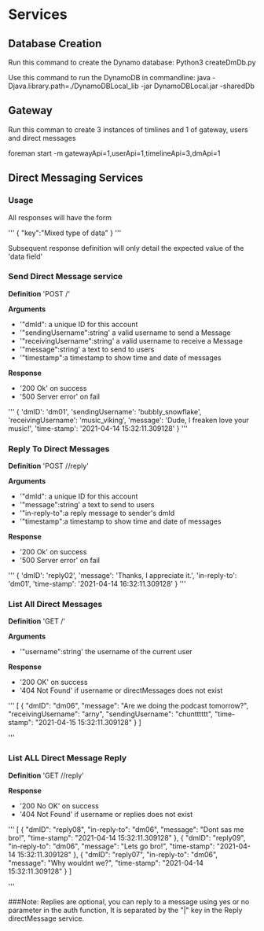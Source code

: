 # Services
## Database Creation
Run this command to create the Dynamo database:
Python3 createDmDb.py

Use this command to run the DynamoDB in commandline:
java -Djava.library.path=./DynamoDBLocal_lib -jar DynamoDBLocal.jar -sharedDb

## Gateway
Run this comman to create 3 instances of timlines and 1 of gateway, users and direct messages

foreman start -m gatewayApi=1,userApi=1,timelineApi=3,dmApi=1


## Direct Messaging Services
### Usage

All responses will have the form

'''
{
	"key":"Mixed type of data"
}
'''


Subsequent response definition will only detail the expected value of the 'data field'

### Send Direct Message service
**Definition**
'POST /'

**Arguments**
- '"dmId": a unique ID for this account
- '"sendingUsername":string' a valid username to send a Message
- '"receivingUsername":string'  a valid username to receive a Message
- '"message":string' a text to send to users
- '"timestamp":a timestamp to show time and date of messages

**Response**
- '200 Ok' on success
- '500 Server error' on fail 

'''
{
	'dmID': 'dm01',
        'sendingUsername': 'bubbly_snowflake',
        'receivingUsername': 'music_viking',
        'message': 'Dude, I freaken love your music!',
        'time-stamp': '2021-04-14 15:32:11.309128'
}
'''

### Reply To Direct Messages
**Definition**
'POST /<dmId>/reply'

**Arguments**
- '"dmId": a unique ID for this account
- '"message":string' a text to send to users
- '"in-reply-to":a reply message to sender's dmId
- '"timestamp":a timestamp to show time and date of messages

**Response**
- '200 Ok' on success
- '500 Server error' on fail 

'''
{
	'dmID': 'reply02',
        'message': 'Thanks, I appreciate it.',
        'in-reply-to': 'dm01',
        'time-stamp': '2021-04-14 16:32:11.309128'
}
'''

### List All Direct Messages
**Definition**
'GET /<username>'

**Arguments**
- '"username":string' the username of the current user

**Response**
- '200 OK' on success
- '404 Not Found' if username or directMessages does not exist

'''
[
    {
        "dmID": "dm06",
        "message": "Are we doing the podcast tomorrow?",
        "receivingUsername": "arny",
        "sendingUsername": "chuntttttt",
        "time-stamp": "2021-04-15 15:32:11.309128"
    }
]

'''

### List ALL Direct Message Reply
**Definition**
'GET /<dmID>/reply'

**Response**
- '200 No OK' on success
- '404 Not Found' if username or replies does not exist

'''
[
    {
        "dmID": "reply08",
        "in-reply-to": "dm06",
        "message": "Dont sas me bro!",
        "time-stamp": "2021-04-14 15:32:11.309128"
    },
    {
        "dmID": "reply09",
        "in-reply-to": "dm06",
        "message": "Lets go bro!",
        "time-stamp": "2021-04-14 15:32:11.309128"
    },
    {
        "dmID": "reply07",
        "in-reply-to": "dm06",
        "message": "Why wouldnt we?",
        "time-stamp": "2021-04-14 15:32:11.309128"
    }
]

'''


###Note: Replies are optional, you can reply to a message using yes or no parameter in the auth function, It is separated by the "|" key in the Reply directMessage service. 
